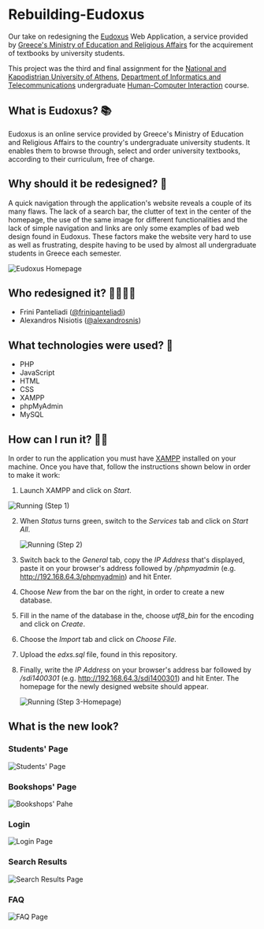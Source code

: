# Rebuilding-Eudoxus
Our take on redesigning the [Eudoxus](https://eudoxus.gr/) Web Application, a service provided by [Greece's Ministry of Education and Religious Affairs](https://www.minedu.gov.gr/) for the acquirement of textbooks by university students.

This project was the third and final assignment for the [National and Kapodistrian University of Athens](https://en.uoa.gr/), [Department of Informatics and Telecommunications](https://www.di.uoa.gr/en) undergraduate [Human-Computer Interaction](https://www.di.uoa.gr/en/studies/undergraduate/90) course.

## What is Eudoxus? 📚

Eudoxus is an online service provided by Greece's Ministry of Education and Religious Affairs to the country's undergraduate university students. It enables them to browse through, select and order university textbooks, according to their curriculum, free of charge.

## Why should it be redesigned? 🤔

A quick navigation through the application's website reveals a couple of its many flaws. The lack of a search bar, the clutter of text in the center of the homepage, the use of the same image for different functionalities and the lack of simple navigation and links are only some examples of bad web design found in Eudoxus. These factors make the website very hard to use as well as frustrating, despite having to be used by almost all undergraduate students in Greece each semester.

![Eudoxus Homepage](https://github.com/frinipanteliadi/Rebuilding-Eudoxus/blob/master/Images/Eudoxus%20Homepage.png)

## Who redesigned it? 👩‍💻👨‍💻

- Frini Panteliadi ([@frinipanteliadi](https://github.com/frinipanteliadi))
- Alexandros Nisiotis ([@alexandrosnis](https://github.com/alexandrosnis))

## What technologies were used? 📱

- PHP
- JavaScript
- HTML
- CSS
- XAMPP
- phpMyAdmin
- MySQL

## How can I run it? 🏃‍♂️

In order to run the application you must have [XAMPP](https://www.apachefriends.org/index.html) installed on your machine. Once you have that, follow the instructions shown below in order to make it work:

1.  Launch XAMPP and click on *Start*.

   ![Running (Step 1)](https://github.com/frinipanteliadi/Rebuilding-Eudoxus/blob/master/Images/Running%20(Step%201).png)

2. When *Status* turns green, switch to the *Services* tab and click on *Start All*.

   ![Running (Step 2)](https://github.com/frinipanteliadi/Rebuilding-Eudoxus/blob/master/Images/Running%20(Step%202).png)

3. Switch back to the *General* tab, copy the *IP Address* that's displayed, paste it on your browser's address followed by */phpmyadmin* (e.g. http://192.168.64.3/phpmyadmin) and hit Enter.

4. Choose *New* from the bar on the right, in order to create a new database.

5. Fill in the name of the database in the, choose *utf8_bin* for the encoding and click on *Create*.

6. Choose the *Import* tab and click on *Choose File*.

7. Upload the *edxs.sql* file, found in this repository.

8. Finally, write the *IP Address* on your browser's address bar followed by */sdi1400301* (e.g. http://192.168.64.3/sdi1400301) and hit Enter. The homepage for the newly designed website should appear.

   ![Running (Step 3-Homepage)](https://github.com/frinipanteliadi/Rebuilding-Eudoxus/blob/master/Images/Running%20(Step%203-Homepage).png)

## What is the new look?

### Students' Page

![Students' Page](https://github.com/frinipanteliadi/Rebuilding-Eudoxus/blob/master/Images/StudentsPage.png)

### Bookshops' Page

![Bookshops' Pahe](https://github.com/frinipanteliadi/Rebuilding-Eudoxus/blob/master/Images/BookshopsPage.png)

### Login

![Login Page](https://github.com/frinipanteliadi/Rebuilding-Eudoxus/blob/master/Images/LoginPage.png)

### Search Results

![Search Results Page](https://github.com/frinipanteliadi/Rebuilding-Eudoxus/blob/master/Images/SearchResults.png)

### FAQ

![FAQ Page](https://github.com/frinipanteliadi/Rebuilding-Eudoxus/blob/master/Images/FAQ.png)

